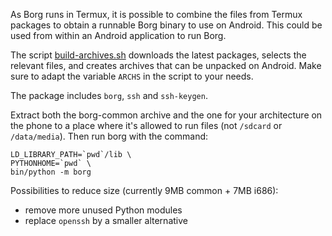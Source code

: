 As Borg runs in Termux, it is possible to combine the files from Termux packages
to obtain a runnable Borg binary to use on Android. This could be used from within
an Android application to run Borg.

The script [build-archives.sh](build-archives.sh) downloads the latest packages,
selects the relevant files, and creates archives that can be unpacked on Android.
Make sure to adapt the variable `ARCHS` in the script to your needs.

The package includes `borg`, `ssh` and `ssh-keygen`.

Extract both the borg-common archive and the one for your architecture on the
phone to a place where it's allowed to run files (not `/sdcard` or `/data/media`).
Then run borg with the command:

    LD_LIBRARY_PATH=`pwd`/lib \
    PYTHONHOME=`pwd` \
    bin/python -m borg

Possibilities to reduce size (currently 9MB common + 7MB i686):
- remove more unused Python modules
- replace `openssh` by a smaller alternative


